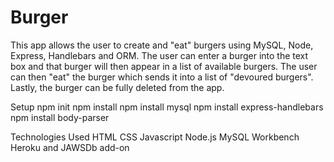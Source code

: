 # Burger

This app allows the user to create and "eat" burgers using MySQL, Node, Express, Handlebars and ORM. The user can enter a burger into the text box and that burger will then appear in a list of available burgers. The user can then "eat" the burger which sends it into a list of "devoured burgers". Lastly, the burger can be fully deleted from the app.


Setup
npm init
npm install
npm install mysql
npm install express-handlebars
npm install body-parser

Technologies Used
HTML
CSS
Javascript
Node.js
MySQL Workbench
Heroku and JAWSDb add-on
